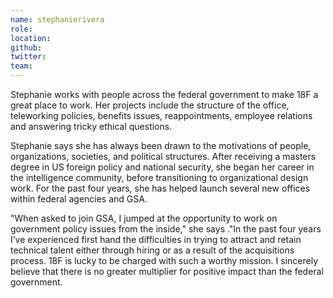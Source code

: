 ```yaml
---
name: stephanierivera
role:
location:
github:
twitter:
team:
---
```


Stephanie works with people across the federal government to make 18F a great place to work. Her projects include the structure of the office, teleworking policies, benefits issues, reappointments, employee relations and answering tricky ethical questions.

Stephanie says she has always been drawn to the motivations of people, organizations, societies, and political structures. After receiving a masters degree in US foreign policy and national security, she began her career in the intelligence community, before transitioning to organizational design work. For the past four years, she has helped launch several new offices within federal agencies and GSA.

"When asked to join GSA, I jumped at the opportunity to work on government policy issues from the inside," she says ."In the past four years I’ve experienced first hand the difficulties in trying to attract and retain technical talent either through hiring or as a result of the acquisitions process.  18F is lucky to be charged with such a worthy mission. I sincerely believe that there is no greater multiplier for positive impact than the federal government.
